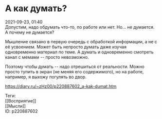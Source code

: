 А как думать?
==============

   
 2021-09-23, 01:40   
  Допустим, надо обдумать что-то, по работе или нет. Но... не думается. А почему не думается?   
   
 Мышление связано в первую очередь с обработкой информации, а не с её усвоением. Может быть непросто думать даже изучая одновременно материал по теме. А думать и одновременно смотреть канал с мемами -- просто невозможно.   
   
 Поэтому чтобы думать -- надо отрешиться от реальности. Можно просто тупить в экран (не меняя его содержимого), но на работе, например, я выхожу погулять во двор.   
    
 <https://diary.ru/~zHz00/p220887602_a-kak-dumat.htm>   
   
 Теги:   
 [[Восприятие]]   
 [[Мысли]]   
 ID: p220887602